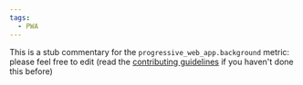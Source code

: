 ```yaml
---
tags:
  - PWA
---
```


This is a stub commentary for the `progressive_web_app.background` metric: please feel free to edit (read the
[contributing guidelines](https://github.com/mozilla/glean-annotations/blob/main/CONTRIBUTING.md)
if you haven't done this before)
